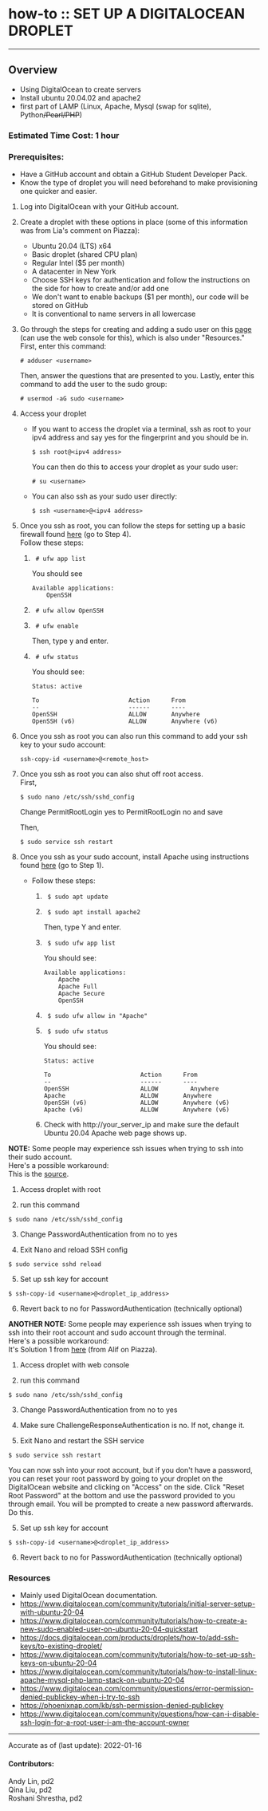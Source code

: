 # how-to :: SET UP A DIGITALOCEAN DROPLET
---
## Overview
- Using DigitalOcean to create servers
- Install ubuntu 20.04.02 and apache2 
- first part of LAMP (Linux, Apache, Mysql (swap for sqlite), Python~~/Pearl/PHP~~)

### Estimated Time Cost: 1 hour 

### Prerequisites:

- Have a GitHub account and obtain a GitHub Student Developer Pack. 
- Know the type of droplet you will need beforehand to make provisioning one quicker and easier.

1. Log into DigitalOcean with your GitHub account. 
2. Create a droplet with these options in place (some of this information was from Lia's comment on Piazza):  
    - Ubuntu 20.04 (LTS) x64
    - Basic droplet (shared CPU plan) 
    - Regular Intel ($5 per month)
    - A datacenter in New York
    - Choose SSH keys for authentication and follow the instructions on the side for how to create and/or add one
    - We don't want to enable backups ($1 per month), our code will be stored on GitHub
    - It is conventional to name servers in all lowercase
3. Go through the steps for creating and adding a sudo user on this [page](https://www.digitalocean.com/community/tutorials/how-to-create-a-new-sudo-enabled-user-on-ubuntu-20-04-quickstart) (can use the web console for this), which is also under "Resources."
    First, enter this command:
    ```
    # adduser <username>
    ```
    Then, answer the questions that are presented to you.
    Lastly, enter this command to add the user to the sudo group:
    ```
    # usermod -aG sudo <username>
    ```
4. Access your droplet 
    - If you want to access the droplet via a terminal, ssh as root to your ipv4 address and say yes for the fingerprint and you should be in.
        ```
        $ ssh root@<ipv4 address>
        ```
        You can then do this to access your droplet as your sudo user:  
        ```
        # su <username>
        ```
    - You can also ssh as your sudo user directly:
        ```
        $ ssh <username>@<ipv4 address>
        ```
5. Once you ssh as root, you can follow the steps for setting up a basic firewall found [here](https://www.digitalocean.com/community/tutorials/initial-server-setup-with-ubuntu-20-04) (go to Step 4).  
    Follow these steps:
    1. ``` 
        # ufw app list 
        ``` 
        You should see
        ```
        Available applications:
            OpenSSH
        ```
    2. ``` 
        # ufw allow OpenSSH 
        ```
    3. ```
        # ufw enable
        ```
        Then, type y and enter.
    4. ```
        # ufw status
        ```
        You should see: 
        ``` 
        Status: active  

        To                         Action      From  
        --                         ------      ----  
        OpenSSH                    ALLOW       Anywhere  
        OpenSSH (v6)               ALLOW       Anywhere (v6)  
        ```

6. Once you ssh as root you can also run this command to add your ssh key to your sudo account:
    ```
    ssh-copy-id <username>@<remote_host>
    ```

7. Once you ssh as root you can also shut off root access.   
    First,  
    ```
    $ sudo nano /etc/ssh/sshd_config 
    ```
    Change PermitRootLogin yes to PermitRootLogin no and save

    Then,  
    ```
    $ sudo service ssh restart 
    ```

8. Once you ssh as your sudo account, install Apache using instructions found [here](https://www.digitalocean.com/community/tutorials/how-to-install-linux-apache-mysql-php-lamp-stack-on-ubuntu-20-04) (go to Step 1).
    - Follow these steps:  
        1. ```
            $ sudo apt update
            ```
        2. ```
            $ sudo apt install apache2
            ```
            Then, type Y and enter.
        3. ```
            $ sudo ufw app list
            ```
            You should see:  
            ```
            Available applications:  
                Apache  
                Apache Full  
                Apache Secure  
                OpenSSH  
            ```
        4. ```
            $ sudo ufw allow in "Apache"
            ```
        5. ```
            $ sudo ufw status
            ```
            You should see:  
            ```
            Status: active  

            To                         Action      From  
            --                         ------      ----
            OpenSSH                    ALLOW         Anywhere                                  
            Apache                     ALLOW       Anywhere                    
            OpenSSH (v6)               ALLOW       Anywhere (v6)                      
            Apache (v6)                ALLOW       Anywhere (v6)  
            ```
        6. Check with http://your_server_ip and make sure the default Ubuntu 20.04 Apache web page shows up.

__NOTE:__ Some people may experience ssh issues when trying to ssh into their sudo account.   
Here's a possible workaround:  
This is the [source](https://www.digitalocean.com/community/questions/error-permission-denied-publickey-when-i-try-to-ssh).  

1. Access droplet with root

2. run this command 
```
$ sudo nano /etc/ssh/sshd_config
```

3. Change PasswordAuthentication from no to yes 

4. Exit Nano and reload SSH config 
```
$ sudo service sshd reload
```

5. Set up ssh key for account 
```
$ ssh-copy-id <username>@<droplet_ip_address>
```

6. Revert back to no for PasswordAuthentication (technically optional)  

__ANOTHER NOTE:__ Some people may experience ssh issues when trying to ssh into their root account and sudo account through the terminal.   
Here's a possible workaround:  
It's Solution 1 from [here](https://phoenixnap.com/kb/ssh-permission-denied-publickey) (from Alif on Piazza). 

1. Access droplet with web console

2. run this command 
```
$ sudo nano /etc/ssh/sshd_config
```

3. Change PasswordAuthentication from no to yes 

4. Make sure ChallengeResponseAuthentication is no. If not, change it.

5. Exit Nano and restart the SSH service 
```
$ sudo service ssh restart
```
You can now ssh into your root account, but if you don't have a password, you can reset your root password by going to your droplet on the DigitalOcean website and clicking on "Access" on the side. Click "Reset Root Password" at the bottom and use the password provided to you through email. You will be prompted to create a new password afterwards. Do this.  

5. Set up ssh key for account 
```
$ ssh-copy-id <username>@<droplet_ip_address>
```

6. Revert back to no for PasswordAuthentication (technically optional)

### Resources
* Mainly used DigitalOcean documentation.
* https://www.digitalocean.com/community/tutorials/initial-server-setup-with-ubuntu-20-04
* https://www.digitalocean.com/community/tutorials/how-to-create-a-new-sudo-enabled-user-on-ubuntu-20-04-quickstart
* https://docs.digitalocean.com/products/droplets/how-to/add-ssh-keys/to-existing-droplet/
* https://www.digitalocean.com/community/tutorials/how-to-set-up-ssh-keys-on-ubuntu-20-04
* https://www.digitalocean.com/community/tutorials/how-to-install-linux-apache-mysql-php-lamp-stack-on-ubuntu-20-04
* https://www.digitalocean.com/community/questions/error-permission-denied-publickey-when-i-try-to-ssh
* https://phoenixnap.com/kb/ssh-permission-denied-publickey
* https://www.digitalocean.com/community/questions/how-can-i-disable-ssh-login-for-a-root-user-i-am-the-account-owner

---

Accurate as of (last update): 2022-01-16

#### Contributors: 
Andy Lin, pd2  
Qina Liu, pd2  
Roshani Shrestha, pd2  
